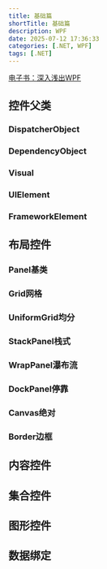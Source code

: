 ```yaml
---
title: 基础篇
shortTitle: 基础篇
description: WPF
date: 2025-07-12 17:36:33
categories: [.NET, WPF]
tags: [.NET]
---
```


[电子书：深入浅出WPF](./深入浅出WPF.pdf)

## 控件父类

### DispatcherObject



### DependencyObject



### Visual



### UIElement



### FrameworkElement





## 布局控件

### Panel基类



### Grid网格



### UniformGrid均分



### StackPanel栈式



### WrapPanel瀑布流



### DockPanel停靠



### Canvas绝对



### Border边框


## 内容控件



## 集合控件



## 图形控件



## 数据绑定



